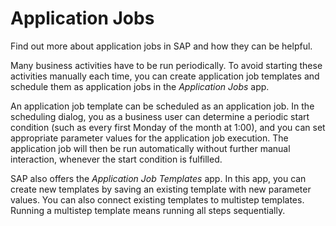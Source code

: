 <!-- loio6f4617e2c8d849faba5bf41b00e87d31 -->

# Application Jobs

Find out more about application jobs in SAP and how they can be helpful.



Many business activities have to be run periodically. To avoid starting these activities manually each time, you can create application job templates and schedule them as application jobs in the *Application Jobs* app.

An application job template can be scheduled as an application job. In the scheduling dialog, you as a business user can determine a periodic start condition \(such as every first Monday of the month at 1:00\), and you can set appropriate parameter values for the application job execution. The application job will then be run automatically without further manual interaction, whenever the start condition is fulfilled.

SAP also offers the *Application Job Templates* app. In this app, you can create new templates by saving an existing template with new parameter values. You can also connect existing templates to multistep templates. Running a multistep template means running all steps sequentially.

